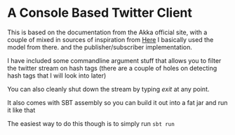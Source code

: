 A Console Based Twitter Client
==============================

This is based on the documentation from the Akka official site, with a 
couple of mixed in sources of inspiration from 
[Here](https://github.com/AL333Z/akka-stream-twitter) I basically used the 
model from there. and the publisher/subscriber implementation. 

I have included some commandline argument stuff that allows you to filter 
the twitter stream on hash tags (there are a couple of holes on detecting 
hash tags that I will look into later)

You can also cleanly shut down the stream by typing *exit* at any point.

It also comes with SBT assembly so you can build it out into a fat jar 
and run it like that

The easiest way to do this though is to simply run `sbt run`